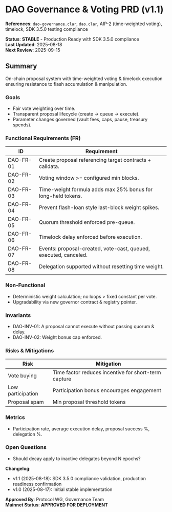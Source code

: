 # DAO Governance & Voting PRD (v1.1)

**References**: `dao-governance.clar`, `dao.clar`, AIP-2 (time-weighted voting), timelock, SDK 3.5.0 testing compliance

**Status**: **STABLE** - Production Ready with SDK 3.5.0 compliance  
**Last Updated**: 2025-08-18  
**Next Review**: 2025-09-15

## Summary

On-chain proposal system with time-weighted voting & timelock execution ensuring resistance to flash accumulation & manipulation.

### Goals

- Fair vote weighting over time.  
- Transparent proposal lifecycle (create → queue → execute).  
- Parameter changes governed (vault fees, caps, pause, treasury spends).

### Functional Requirements (FR)

| ID | Requirement |
|----|-------------|
| DAO-FR-01 | Create proposal referencing target contracts + calldata. |
| DAO-FR-02 | Voting window >= configured min blocks. |
| DAO-FR-03 | Time-weight formula adds max 25% bonus for long-held tokens. |
| DAO-FR-04 | Prevent flash-loan style last-block weight spikes. |
| DAO-FR-05 | Quorum threshold enforced pre-queue. |
| DAO-FR-06 | Timelock delay enforced before execution. |
| DAO-FR-07 | Events: proposal-created, vote-cast, queued, executed, canceled. |
| DAO-FR-08 | Delegation supported without resetting time weight. |

### Non-Functional

- Deterministic weight calculation; no loops > fixed constant per vote.  
- Upgradability via new governor contract & registry pointer.

### Invariants

- DAO-INV-01: A proposal cannot execute without passing quorum & delay.  
- DAO-INV-02: Weight bonus cap enforced.

### Risks & Mitigations

| Risk | Mitigation |
|------|------------|
| Vote buying | Time factor reduces incentive for short-term capture |
| Low participation | Participation bonus encourages engagement |
| Proposal spam | Min proposal threshold tokens |

### Metrics

- Participation rate, average execution delay, proposal success %, delegation %.

### Open Questions

- Should decay apply to inactive delegates beyond N epochs?

**Changelog**:


- v1.1 (2025-08-18): SDK 3.5.0 compliance validation, production readiness confirmation  
 - v1.0 (2025-08-17): Initial stable implementation

**Approved By**: Protocol WG, Governance Team  
**Mainnet Status**: **APPROVED FOR DEPLOYMENT**
